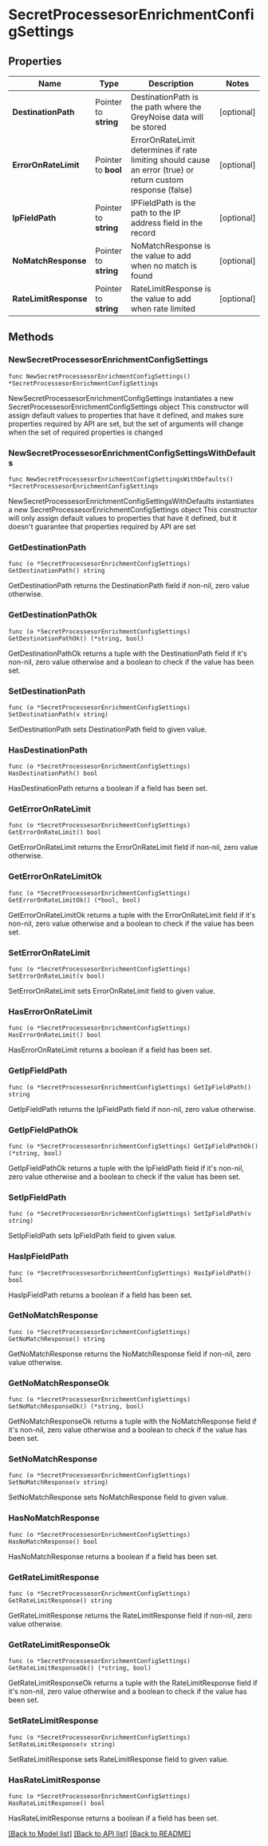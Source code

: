 # SecretProcessesorEnrichmentConfigSettings

## Properties

Name | Type | Description | Notes
------------ | ------------- | ------------- | -------------
**DestinationPath** | Pointer to **string** | DestinationPath is the path where the GreyNoise data will be stored | [optional] 
**ErrorOnRateLimit** | Pointer to **bool** | ErrorOnRateLimit determines if rate limiting should cause an error (true) or return custom response (false) | [optional] 
**IpFieldPath** | Pointer to **string** | IPFieldPath is the path to the IP address field in the record | [optional] 
**NoMatchResponse** | Pointer to **string** | NoMatchResponse is the value to add when no match is found | [optional] 
**RateLimitResponse** | Pointer to **string** | RateLimitResponse is the value to add when rate limited | [optional] 

## Methods

### NewSecretProcessesorEnrichmentConfigSettings

`func NewSecretProcessesorEnrichmentConfigSettings() *SecretProcessesorEnrichmentConfigSettings`

NewSecretProcessesorEnrichmentConfigSettings instantiates a new SecretProcessesorEnrichmentConfigSettings object
This constructor will assign default values to properties that have it defined,
and makes sure properties required by API are set, but the set of arguments
will change when the set of required properties is changed

### NewSecretProcessesorEnrichmentConfigSettingsWithDefaults

`func NewSecretProcessesorEnrichmentConfigSettingsWithDefaults() *SecretProcessesorEnrichmentConfigSettings`

NewSecretProcessesorEnrichmentConfigSettingsWithDefaults instantiates a new SecretProcessesorEnrichmentConfigSettings object
This constructor will only assign default values to properties that have it defined,
but it doesn't guarantee that properties required by API are set

### GetDestinationPath

`func (o *SecretProcessesorEnrichmentConfigSettings) GetDestinationPath() string`

GetDestinationPath returns the DestinationPath field if non-nil, zero value otherwise.

### GetDestinationPathOk

`func (o *SecretProcessesorEnrichmentConfigSettings) GetDestinationPathOk() (*string, bool)`

GetDestinationPathOk returns a tuple with the DestinationPath field if it's non-nil, zero value otherwise
and a boolean to check if the value has been set.

### SetDestinationPath

`func (o *SecretProcessesorEnrichmentConfigSettings) SetDestinationPath(v string)`

SetDestinationPath sets DestinationPath field to given value.

### HasDestinationPath

`func (o *SecretProcessesorEnrichmentConfigSettings) HasDestinationPath() bool`

HasDestinationPath returns a boolean if a field has been set.

### GetErrorOnRateLimit

`func (o *SecretProcessesorEnrichmentConfigSettings) GetErrorOnRateLimit() bool`

GetErrorOnRateLimit returns the ErrorOnRateLimit field if non-nil, zero value otherwise.

### GetErrorOnRateLimitOk

`func (o *SecretProcessesorEnrichmentConfigSettings) GetErrorOnRateLimitOk() (*bool, bool)`

GetErrorOnRateLimitOk returns a tuple with the ErrorOnRateLimit field if it's non-nil, zero value otherwise
and a boolean to check if the value has been set.

### SetErrorOnRateLimit

`func (o *SecretProcessesorEnrichmentConfigSettings) SetErrorOnRateLimit(v bool)`

SetErrorOnRateLimit sets ErrorOnRateLimit field to given value.

### HasErrorOnRateLimit

`func (o *SecretProcessesorEnrichmentConfigSettings) HasErrorOnRateLimit() bool`

HasErrorOnRateLimit returns a boolean if a field has been set.

### GetIpFieldPath

`func (o *SecretProcessesorEnrichmentConfigSettings) GetIpFieldPath() string`

GetIpFieldPath returns the IpFieldPath field if non-nil, zero value otherwise.

### GetIpFieldPathOk

`func (o *SecretProcessesorEnrichmentConfigSettings) GetIpFieldPathOk() (*string, bool)`

GetIpFieldPathOk returns a tuple with the IpFieldPath field if it's non-nil, zero value otherwise
and a boolean to check if the value has been set.

### SetIpFieldPath

`func (o *SecretProcessesorEnrichmentConfigSettings) SetIpFieldPath(v string)`

SetIpFieldPath sets IpFieldPath field to given value.

### HasIpFieldPath

`func (o *SecretProcessesorEnrichmentConfigSettings) HasIpFieldPath() bool`

HasIpFieldPath returns a boolean if a field has been set.

### GetNoMatchResponse

`func (o *SecretProcessesorEnrichmentConfigSettings) GetNoMatchResponse() string`

GetNoMatchResponse returns the NoMatchResponse field if non-nil, zero value otherwise.

### GetNoMatchResponseOk

`func (o *SecretProcessesorEnrichmentConfigSettings) GetNoMatchResponseOk() (*string, bool)`

GetNoMatchResponseOk returns a tuple with the NoMatchResponse field if it's non-nil, zero value otherwise
and a boolean to check if the value has been set.

### SetNoMatchResponse

`func (o *SecretProcessesorEnrichmentConfigSettings) SetNoMatchResponse(v string)`

SetNoMatchResponse sets NoMatchResponse field to given value.

### HasNoMatchResponse

`func (o *SecretProcessesorEnrichmentConfigSettings) HasNoMatchResponse() bool`

HasNoMatchResponse returns a boolean if a field has been set.

### GetRateLimitResponse

`func (o *SecretProcessesorEnrichmentConfigSettings) GetRateLimitResponse() string`

GetRateLimitResponse returns the RateLimitResponse field if non-nil, zero value otherwise.

### GetRateLimitResponseOk

`func (o *SecretProcessesorEnrichmentConfigSettings) GetRateLimitResponseOk() (*string, bool)`

GetRateLimitResponseOk returns a tuple with the RateLimitResponse field if it's non-nil, zero value otherwise
and a boolean to check if the value has been set.

### SetRateLimitResponse

`func (o *SecretProcessesorEnrichmentConfigSettings) SetRateLimitResponse(v string)`

SetRateLimitResponse sets RateLimitResponse field to given value.

### HasRateLimitResponse

`func (o *SecretProcessesorEnrichmentConfigSettings) HasRateLimitResponse() bool`

HasRateLimitResponse returns a boolean if a field has been set.


[[Back to Model list]](../README.md#documentation-for-models) [[Back to API list]](../README.md#documentation-for-api-endpoints) [[Back to README]](../README.md)


